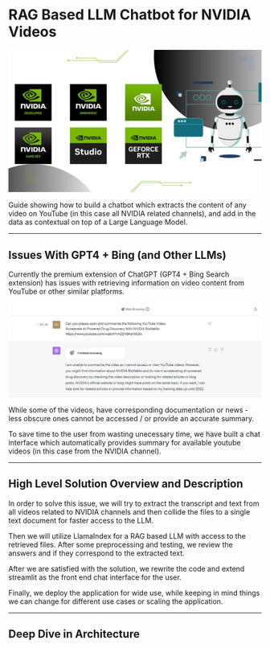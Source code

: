 # RAG Based LLM Chatbot for NVIDIA Videos

![Header](<Documentation/NVIDIA Channels.png>)

Guide showing how to build a chatbot which extracts the content of any video on YouTube (in this case all NVIDIA related channels), and add in the data as contextual on top of a Large Language Model.

---

## Issues With GPT4 + Bing (and Other LLMs)

Currently the premium extension of ChatGPT (GPT4 + Bing Search extension) has issues with retrieving information on video content from YouTube or other similar platforms.

![Alt text](<Documentation/Chat GPT 4 Screenshot.png>)

While some of the videos, have corresponding documentation or news - less obscure ones cannot be accessed / or provide an accurate summary.

To save time to the user from wasting unecessary time, we have built a chat interface which automatically provides summary for available youtube videos (in this case from the NVIDIA channel).

---

## High Level Solution Overview and Description

In order to solve this issue, we will try to extract the transcript and text from all videos related to NVIDIA channels and then collide the files to a single text document for faster access to the LLM.

Then we will utilize LlamaIndex for a RAG based LLM with access to the retrieved files. After some preprocessing and testing, we review the answers and if they correspond to the extracted text.

After we are satisfied with the solution, we rewrite the code and extend streamlit as the front end chat interface for the user.

Finally, we deploy the application for wide use, while keeping in mind things we can change for different use cases or scaling the application.

---

## Deep Dive in Architecture



